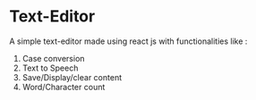# Text-Editor

A simple text-editor made using react js with functionalities like :
1) Case conversion
2) Text to Speech
3) Save/Display/clear content
4) Word/Character count
